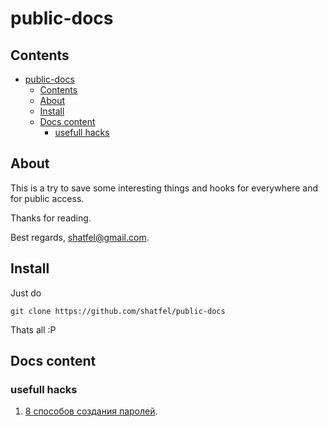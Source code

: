 # public-docs

## Contents

- [public-docs](#public-docs)
  - [Contents](#contents)
  - [About](#about)
  - [Install](#install)
  - [Docs content](#docs-content)
    - [usefull hacks](#usefull-hacks)

## About

This is a try to save some interesting things and hooks for everywhere and for public access.

Thanks for reading.

Best regards, shatfel@gmail.com.

## Install

Just do

```
git clone https://github.com/shatfel/public-docs
```

Thats all :P

## Docs content

### usefull hacks

1. [8 способов создания паролей](docs/tools-and-hacks/8-ways-to-generate-passwords.md).